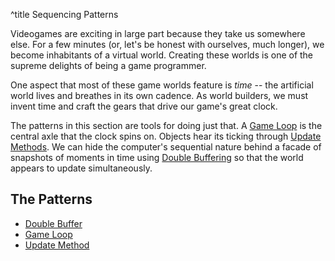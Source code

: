 ^title Sequencing Patterns

Videogames are exciting in large part because they take us somewhere else. For a
few minutes (or, let's be honest with ourselves, much longer), we become
inhabitants of a virtual world. Creating these worlds is one of the supreme
delights of being a game programmer.

One aspect that most of these game worlds feature is *time* -- the artificial
world lives and breathes in its own cadence. As world builders, we must invent
time and craft the gears that drive our game's great clock.

The patterns in this section are tools for doing just that. A [Game
Loop](game-loop.html) is the central axle that the clock spins on. Objects hear
its ticking through [Update Methods](update-method.html). We can hide the
computer's sequential nature behind a facade of snapshots of moments in time
using [Double Buffering](double-buffer.html) so that the world appears to
update simultaneously.

## The Patterns

* [Double Buffer](double-buffer.html)
* [Game Loop](game-loop.html)
* [Update Method](update-method.html)
